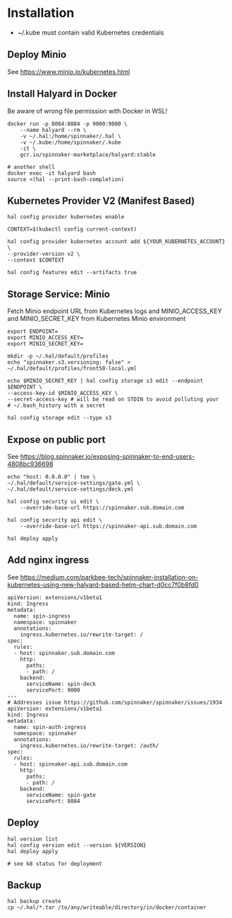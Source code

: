 # Installation
- ~/.kube must contain valid Kubernetes credentials

## Deploy Minio

See https://www.minio.io/kubernetes.html

## Install Halyard in Docker
Be aware of wrong file permission with Docker in WSL!

	docker run -p 8084:8084 -p 9000:9000 \
		--name halyard --rm \
		-v ~/.hal:/home/spinnaker/.hal \
		-v ~/.kube:/home/spinnaker/.kube
		-it \
		gcr.io/spinnaker-marketplace/halyard:stable
		
	# another shell
	docker exec -it halyard bash
	source <(hal --print-bash-completion)
	
## Kubernetes Provider V2 (Manifest Based) 

	hal config provider kubernetes enable
	
	CONTEXT=$(kubectl config current-context)
	
	hal config provider kubernetes account add ${YOUR_KUBERNETES_ACCOUNT} \
    --provider-version v2 \
    --context $CONTEXT
	
	hal config features edit --artifacts true
	
## Storage Service: Minio
Fetch Minio endpoint URL from Kubernetes logs and MINIO_ACCESS_KEY and MINIO_SECRET_KEY from Kubernetes Minio environment


	export ENDPOINT=
	export MINIO_ACCESS_KEY=
	export MINIO_SECRET_KEY=
	
	mkdir -p ~/.hal/default/profiles
	echo "spinnaker.s3.versioning: false" > ~/.hal/default/profiles/front50-local.yml
	
	echo $MINIO_SECRET_KEY | hal config storage s3 edit --endpoint $ENDPOINT \
	--access-key-id $MINIO_ACCESS_KEY \
	--secret-access-key # will be read on STDIN to avoid polluting your 
	# ~/.bash_history with a secret

	hal config storage edit --type s3


## Expose on public port
See https://blog.spinnaker.io/exposing-spinnaker-to-end-users-4808bc936698

	echo "host: 0.0.0.0" | tee \
	~/.hal/default/service-settings/gate.yml \
	~/.hal/default/service-settings/deck.yml
	
	hal config security ui edit \
		--override-base-url https://spinnaker.sub.domain.com

	hal config security api edit \
		--override-base-url https://spinnaker-api.sub.domain.com
		
	hal deploy apply


## Add nginx ingress
See https://medium.com/parkbee-tech/spinnaker-installation-on-kubernetes-using-new-halyard-based-helm-chart-d0cc7f0b8fd0

	apiVersion: extensions/v1beta1
	kind: Ingress
	metadata:
	  name: spin-ingress
	  namespace: spinnaker
	  annotations:
	    ingress.kubernetes.io/rewrite-target: /
	spec:
	  rules:
	  - host: spinnaker.sub.domain.com
	    http:
	      paths:
	      - path: /
		backend:
		  serviceName: spin-deck
		  servicePort: 9000
	---
	# Addresses issue https://github.com/spinnaker/spinnaker/issues/1934
	apiVersion: extensions/v1beta1
	kind: Ingress
	metadata:
	  name: spin-auth-ingress
	  namespace: spinnaker
	  annotations:
	    ingress.kubernetes.io/rewrite-target: /auth/
	spec:
	  rules:
	  - host: spinnaker-api.sub.domain.com
	    http:
	      paths:
	      - path: /
		backend:
		  serviceName: spin-gate
		  servicePort: 8084

## Deploy

	hal version list
	hal config version edit --version ${VERSION}
	hal deploy apply
	
	# see k8 status for deployment
	
## Backup

	hal backup create
	cp ~/.hal/*.tar /to/any/writeable/directory/in/docker/container
	
